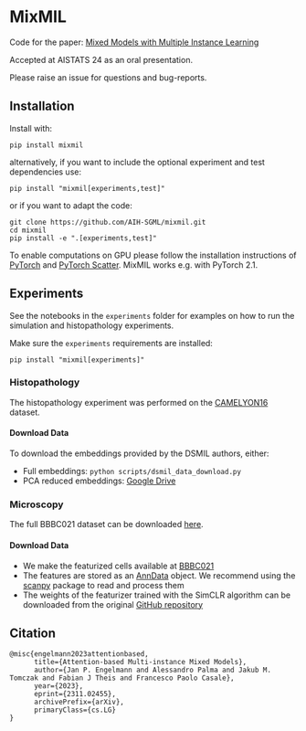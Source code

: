 # MixMIL
Code for the paper: [Mixed Models with Multiple Instance Learning](https://arxiv.org/abs/2311.02455)

Accepted at AISTATS 24 as an oral presentation.

Please raise an issue for questions and bug-reports.
## Installation
Install with:
```
pip install mixmil
```
alternatively, if you want to include the optional experiment and test dependencies use:
```
pip install "mixmil[experiments,test]"
```
or if you want to adapt the code:
```
git clone https://github.com/AIH-SGML/mixmil.git
cd mixmil
pip install -e ".[experiments,test]"
```
To enable computations on GPU please follow the installation instructions of [PyTorch](https://pytorch.org/) and [PyTorch Scatter](https://github.com/rusty1s/pytorch_scatter).
MixMIL works e.g. with PyTorch 2.1.
## Experiments
See the notebooks in the `experiments` folder for examples on how to run the simulation and histopathology experiments.

Make sure the `experiments` requirements are installed:
```
pip install "mixmil[experiments]"
```
### Histopathology
The histopathology experiment was performed on the [CAMELYON16](https://camelyon16.grand-challenge.org/) dataset.
#### Download Data
To download the embeddings provided by the DSMIL authors, either:
- Full embeddings: `python scripts/dsmil_data_download.py`
- PCA reduced embeddings: [Google Drive](https://drive.google.com/drive/folders/1X9ho1_W5ixyHSw_2hCfQsBb5nzkjMviA?usp=sharing)

### Microscopy 
The full BBBC021 dataset can be downloaded [here](https://bbbc.broadinstitute.org/BBBC021). 
#### Download Data
- We make the featurized cells available at [BBBC021](https://drive.google.com/file/d/1LEW74HUaJ2BMlPMmUlYMrsCFTmbpR2Rd/view?usp=drive_link)
- The features are stored as an [AnnData](https://anndata.readthedocs.io/en/latest/) object. We recommend using the [scanpy](https://scanpy.readthedocs.io/en/stable/) package to read and process them
- The weights of the featurizer trained with the SimCLR algorithm can be downloaded from the original [GitHub repository](https://github.com/SamriddhiJain/SimCLR-for-cell-profiling?tab=readme-ov-file)

## Citation
```
@misc{engelmann2023attentionbased,
      title={Attention-based Multi-instance Mixed Models}, 
      author={Jan P. Engelmann and Alessandro Palma and Jakub M. Tomczak and Fabian J Theis and Francesco Paolo Casale},
      year={2023},
      eprint={2311.02455},
      archivePrefix={arXiv},
      primaryClass={cs.LG}
}
```
